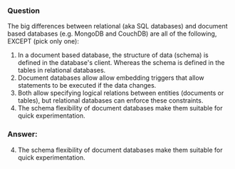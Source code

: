 ### Question

The big differences between relational (aka SQL databases) and document based databases (e.g. MongoDB and CouchDB) are all of the following, EXCEPT (pick only one):

1. In a document based database, the structure of data (schema) is defined in the database's client. Whereas the schema is defined in the tables in relational databases.
2. Document databases allow allow embedding triggers that allow statements to be executed if the data changes.
3. Both allow specifying logical relations between entities (documents or tables), but relational databases can enforce these constraints.
4. The schema flexibility of document databases make them suitable for quick experimentation.

### Answer:

4. The schema flexibility of document databases make them suitable for quick experimentation.
